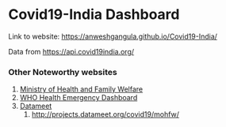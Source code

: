 # Covid19-India Dashboard

Link to website: https://anweshgangula.github.io/Covid19-India/

Data from https://api.covid19india.org/


### Other Noteworthy websites

1. [Ministry of Health and Family Welfare](https://www.mohfw.gov.in/)
2. [WHO Health Emergency Dashboard](https://covid19.who.int/)
3. [Datameet](https://github.com/datameet/covid19-india)
   1. http://projects.datameet.org/covid19/mohfw/

